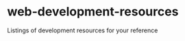 web-development-resources
=========================

Listings of development resources for your reference

